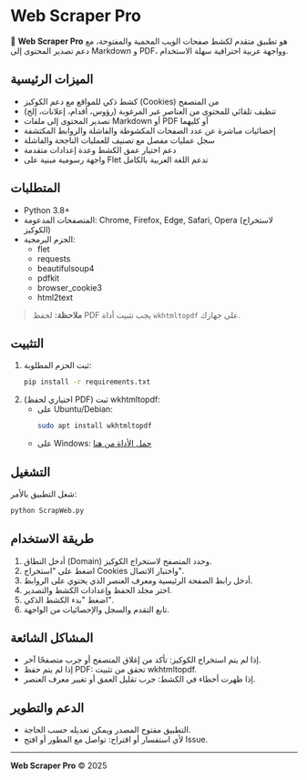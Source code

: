 # Web Scraper Pro

🚀 **Web Scraper Pro** هو تطبيق متقدم لكشط صفحات الويب المحمية والمفتوحة، مع دعم تصدير المحتوى إلى Markdown و PDF، وواجهة عربية احترافية سهلة الاستخدام.

## الميزات الرئيسية
- كشط ذكي للمواقع مع دعم الكوكيز (Cookies) من المتصفح
- تنظيف تلقائي للمحتوى من العناصر غير المرغوبة (رؤوس، أقدام، إعلانات، إلخ)
- تصدير المحتوى إلى ملفات Markdown أو PDF أو كليهما
- إحصائيات مباشرة عن عدد الصفحات المكشوطة والفاشلة والروابط المكتشفة
- سجل عمليات مفصل مع تصنيف للعمليات الناجحة والفاشلة
- دعم اختيار عمق الكشط وعدة إعدادات متقدمة
- واجهة رسومية مبنية على Flet تدعم اللغة العربية بالكامل

## المتطلبات
- Python 3.8+
- المتصفحات المدعومة: Chrome, Firefox, Edge, Safari, Opera (لاستخراج الكوكيز)
- الحزم البرمجية:
  - flet
  - requests
  - beautifulsoup4
  - pdfkit
  - browser_cookie3
  - html2text

> **ملاحظة:** لحفظ PDF يجب تثبيت أداة `wkhtmltopdf` على جهازك.

## التثبيت

1. ثبت الحزم المطلوبة:
   ```bash
   pip install -r requirements.txt
   ```
2. (اختياري لحفظ PDF) ثبت wkhtmltopdf:
   - على Ubuntu/Debian:
     ```bash
     sudo apt install wkhtmltopdf
     ```
   - على Windows: [حمل الأداة من هنا](https://wkhtmltopdf.org/downloads.html)

## التشغيل

شغل التطبيق بالأمر:
```bash
python ScrapWeb.py
```

## طريقة الاستخدام
1. أدخل النطاق (Domain) وحدد المتصفح لاستخراج الكوكيز.
2. اضغط على "استخراج Cookies واختبار الاتصال".
3. أدخل رابط الصفحة الرئيسية ومعرف العنصر الذي يحتوي على الروابط.
4. اختر مجلد الحفظ وإعدادات الكشط والتصدير.
5. اضغط "بدء الكشط الذكي".
6. تابع التقدم والسجل والإحصائيات من الواجهة.

## المشاكل الشائعة
- إذا لم يتم استخراج الكوكيز: تأكد من إغلاق المتصفح أو جرب متصفحًا آخر.
- إذا لم يتم حفظ PDF: تحقق من تثبيت wkhtmltopdf.
- إذا ظهرت أخطاء في الكشط: جرب تقليل العمق أو تغيير معرف العنصر.

## الدعم والتطوير
- التطبيق مفتوح المصدر ويمكن تعديله حسب الحاجة.
- لأي استفسار أو اقتراح: تواصل مع المطور أو افتح Issue.

---

**Web Scraper Pro** © 2025